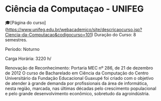 #  Ciência da Computaçao - UNIFEG
:mortar_board:[Página do  curso] (https://www.unifeg.edu.br/webacademico/site/descricaocurso.jsp?Ciencia-da-Computacao&codigocurso=101)
 Duração do Curso: 8 semestres.
 
Período: Noturno
 
Carga Horária: 3220 h/
 
Renovação de Reconhecimento: Portaria MEC nº 286, de 21 de dezembro de 2012 O curso de Bacharelado em Ciência da Computação do Centro Universitário da Fundação Educacional Guaxupé foi criado com o objetivo de atender à grande demanda por profissionais da área de informática, nesta região, marcada, nas últimas décadas pelo crescimento populacional e pelo grande desenvolvimento econômico, sobretudo da agroindústria.
